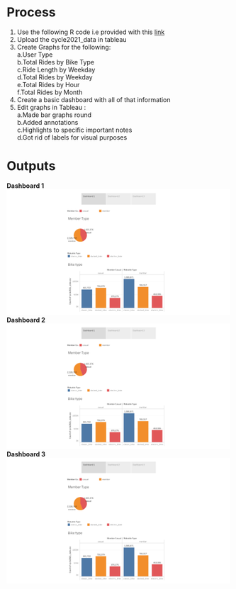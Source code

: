 # Process
1. Use the following R code i.e provided with this [link](https://github.com/AADITYAPRABALCHAWLA/GOOGLE-DATA-ANALYSIS-CAPSTONE-PROJECT/blob/main/Tableau.R)
2. Upload the cycle2021_data in tableau
3. Create Graphs for the following:<br/>
   a.User Type<br/>
   b.Total Rides by Bike Type<br/>
   c.Ride Length by Weekday<br/>
   d.Total Rides by Weekday<br/>
   e.Total Rides by Hour<br/>
   f.Total Rides by Month<br/>
4. Create a basic dashboard with all of that information
5. Edit graphs in Tableau :<br/>
   a.Made bar graphs round<br/>
   b.Added annotations<br/>
   c.Highlights to specific important notes<br/>
   d.Got rid of labels for visual purposes<br/>

# Outputs
**Dashboard 1**
![Dashboard1](https://github.com/AADITYAPRABALCHAWLA/GOOGLE-DATA-ANALYSIS-CAPSTONE-PROJECT/blob/main/Dashboard1.png)
**Dashboard 2**
![Dashboard2](https://github.com/AADITYAPRABALCHAWLA/GOOGLE-DATA-ANALYSIS-CAPSTONE-PROJECT/blob/main/Dashboard1.png)
**Dashboard 3**
![Dashboard3](https://github.com/AADITYAPRABALCHAWLA/GOOGLE-DATA-ANALYSIS-CAPSTONE-PROJECT/blob/main/Dashboard1.png)


